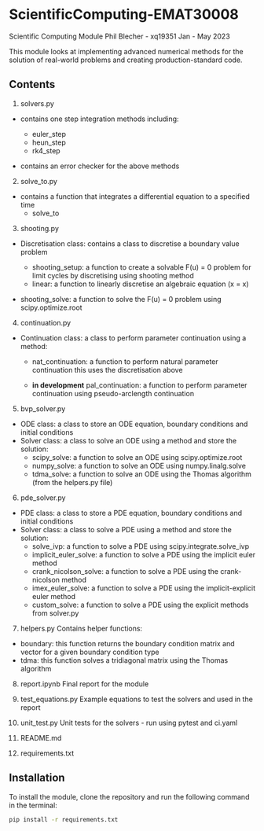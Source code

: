 # ScientificComputing-EMAT30008
Scientific Computing Module
Phil Blecher - xq19351
Jan - May 2023

This module looks at implementing advanced numerical methods for the solution of real-world problems and creating production-standard code.

## Contents
1. solvers.py
- contains one step integration methods including:
    - euler_step
    - heun_step
    - rk4_step

- contains an error checker for the above methods

2. solve_to.py
- contains a function that integrates a differential equation to a specified time
    - solve_to

3. shooting.py
- Discretisation class: contains a class to discretise a boundary value problem
    - shooting_setup: a function to create a solvable F(u) = 0 problem for limit cycles by discretising using shooting method
    - linear: a function to linearly discretise an algebraic equation (x = x) 

- shooting_solve: a function to solve the F(u) = 0 problem using scipy.optimize.root

4. continuation.py
- Continuation class: a class to perform parameter continuation using a method:
    - nat_continuation: a function to perform natural parameter continuation
        this uses the discretisation above

    - **in development** pal_continuation: a function to perform parameter continuation using pseudo-arclength continuation

5. bvp_solver.py
- ODE class: a class to store an ODE equation, boundary conditions and initial conditions
- Solver class: a class to solve an ODE using a method and store the solution:
    - scipy_solve: a function to solve an ODE using scipy.optimize.root
    - numpy_solve: a function to solve an ODE using numpy.linalg.solve
    - tdma_solve: a function to solve an ODE using the Thomas algorithm (from the helpers.py file)

6. pde_solver.py
- PDE class: a class to store a PDE equation, boundary conditions and initial conditions
- Solver class: a class to solve a PDE using a method and store the solution:
    - solve_ivp: a function to solve a PDE using scipy.integrate.solve_ivp
    - implicit_euler_solve: a function to solve a PDE using the implicit euler method
    - crank_nicolson_solve: a function to solve a PDE using the crank-nicolson method
    - imex_euler_solve: a function to solve a PDE using the implicit-explicit euler method
    - custom_solve: a function to solve a PDE using the explicit methods from solver.py

7. helpers.py
Contains helper functions:
- boundary: this function returns the boundary condition matrix and vector for a given boundary condition type
- tdma: this function solves a tridiagonal matrix using the Thomas algorithm

8. report.ipynb
Final report for the module

9. test_equations.py
Example equations to test the solvers and used in the report

10. unit_test.py
Unit tests for the solvers - run using pytest and ci.yaml

11. README.md

12. requirements.txt

## Installation
To install the module, clone the repository and run the following command in the terminal:
```bash
pip install -r requirements.txt
```






 

